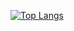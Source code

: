 [![Top Langs](https://github-readme-stats.vercel.app/api/top-langs/?username=Aoi32&layout=compact)](https://github.com/Aoi32/github-readme-stats)

